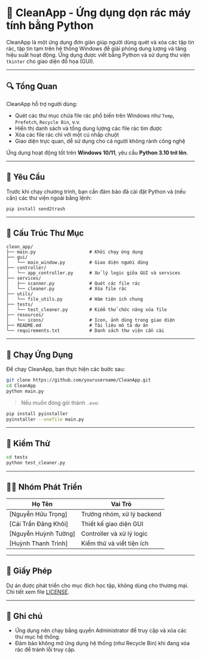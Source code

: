
# 🧹 CleanApp - Ứng dụng dọn rác máy tính bằng Python

CleanApp là một ứng dụng đơn giản giúp người dùng quét và xóa các tập tin rác, tập tin tạm trên hệ thống Windows để giải phóng dung lượng và tăng hiệu suất hoạt động. Ứng dụng được viết bằng Python và sử dụng thư viện `tkinter` cho giao diện đồ họa (GUI).

---

## 🔍 Tổng Quan

CleanApp hỗ trợ người dùng:
- Quét các thư mục chứa file rác phổ biến trên Windows như `Temp`, `Prefetch`, `Recycle Bin`, v.v.
- Hiển thị danh sách và tổng dung lượng các file rác tìm được
- Xóa các file rác chỉ với một cú nhấp chuột
- Giao diện trực quan, dễ sử dụng cho cả người không rành công nghệ

Ứng dụng hoạt động tốt trên **Windows 10/11**, yêu cầu **Python 3.10 trở lên**.

---

## 📌 Yêu Cầu

Trước khi chạy chương trình, bạn cần đảm bảo đã cài đặt Python và (nếu cần) các thư viện ngoài bằng lệnh:

```bash
pip install send2trash
```

---

## 📂 Cấu Trúc Thư Mục

```
clean_app/
├── main.py                    # Khởi chạy ứng dụng
├── gui/
│   └── main_window.py         # Giao diện người dùng
├── controller/
│   └── app_controller.py      # Xử lý logic giữa GUI và services
├── services/
│   ├── scanner.py             # Quét các file rác
│   └── cleaner.py             # Xóa file rác
├── utils/
│   └── file_utils.py          # Hàm tiện ích chung
├── tests/
│   └── test_cleaner.py        # Kiểm thử chức năng xóa file
├── resources/
│   └── icons/                 # Icon, ảnh dùng trong giao diện
├── README.md                  # Tài liệu mô tả dự án
└── requirements.txt           # Danh sách thư viện cần cài
```

---

## 🚀 Chạy Ứng Dụng

Để chạy CleanApp, bạn thực hiện các bước sau:

```bash
git clone https://github.com/yourusername/CleanApp.git
cd CleanApp
python main.py
```

> Nếu muốn đóng gói thành `.exe`:
```bash
pip install pyinstaller
pyinstaller --onefile main.py
```

---

## 🧪 Kiểm Thử

```bash
cd tests
python test_cleaner.py
```

---

## 👨‍💻 Nhóm Phát Triển

| Họ Tên         | Vai Trò                               |
|----------------|---------------------------------------|
| [Nguyễn Hữu Trọng]        | Trưởng nhóm, xử lý backend |
| [Cái Trần Đăng Khôi]      | Thiết kế giao diện GUI     |
| [Nguyễn Huỳnh Tường]      | Controller và xử lý logic  |
| [Huỳnh Thanh Trình]       | Kiểm thử và viết tiện ích  |

---

## 📄 Giấy Phép

Dự án được phát triển cho mục đích học tập, không dùng cho thương mại. Chi tiết xem file [LICENSE](LICENSE).

---

## 📌 Ghi chú

- Ứng dụng nên chạy bằng quyền Administrator để truy cập và xóa các thư mục hệ thống.
- Đảm bảo không mở ứng dụng hệ thống (như Recycle Bin) khi đang xóa rác để tránh lỗi truy cập.
